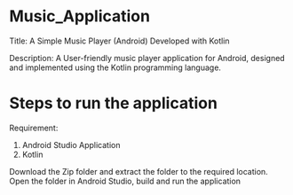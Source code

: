 # Music_Application

Title: A Simple Music Player (Android) Developed with Kotlin

Description:
A User-friendly music player application for Android, designed and implemented using the Kotlin programming language.

# Steps to run the application

Requirement: 
1. Android Studio Application
2. Kotlin

Download the Zip folder and extract the folder to the required location.
Open the folder in Android Studio, build and run the application

